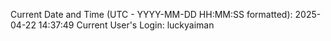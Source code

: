 Current Date and Time (UTC - YYYY-MM-DD HH:MM:SS formatted): 2025-04-22 14:37:49
Current User's Login: luckyaiman
